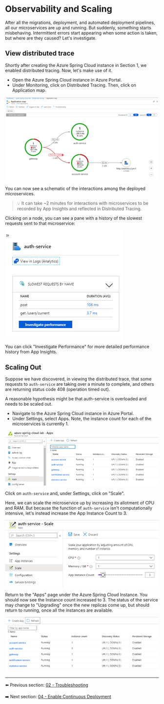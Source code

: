 # Observability and Scaling

After all the migrations, deployment, and automated deployment pipelines, all our microservices are up and running. But suddenly, something starts misbehaving. Intermittent errors start appearing when some action is taken, but where are they caused? Let's investigate.

## View distributed trace

Shortly after creating the Azure Spring Cloud instance in Section 1, we enabled distributed tracing. Now, let's make use of it.

- Open the Azure Spring Cloud instance in Azure Portal.
- Under Monitoring, click on Distributed Tracing. Then, click on Application map.

![Application map](media/01-application-map.png)

You can now see a schematic of the interactions among the deployed microservices.

> 💡 It can take ~2 minutes for interactions with microservices to be recorded by App Insights and reflected in Distributed Tracing.

Clicking on a node, you can see a pane with a history of the slowest requests sent to that microservice:

![Slowest requests](media/02-slowest-requests.png)

You can click "Investigate Performance" for more detailed performance history from App Insights.

## Scaling Out

Suppose we have discovered, in viewing the distributed trace, that some requests to `auth-service` are taking over a minute to complete, and others are returning status code 408 (operation timed out).

A reasonable hypothesis might be that auth-service is overloaded and needs to be scaled out.

- Navigate to the Azure Spring Cloud instance in Azure Portal.
- Under Settings, select Apps. Note, the instance count for each of the microservices is currently 1.

![instance count before scaling](media/03-instance-count-before-scaling.png)

Click on `auth-service` and, under Settings, click on "Scale".

Here, we can scale the microservice up by increasing its allotment of CPU and RAM. But because the function of `auth-service` isn't computationally intensive, let's instead increase the App Instance Count to 3.

![scale out `auth service`](media/04-scale-out-auth-service.png)

Return to the "Apps" page under the Azure Spring Cloud Instance. You should now see the Instance count increased to 3. The status of the service may change to "Upgrading" once the new replicas come up, but should return to running, once all the instances are available.

![instance-count-after-scaling](media/05-instance-count-after-scaling.png)

---

⬅️ Previous section: [02 - Troubleshooting](../02-troubleshooting/README.md)

➡️ Next section: [04 - Enable Continuous Deployment](../04-enable-continuous-deployment/README.md)